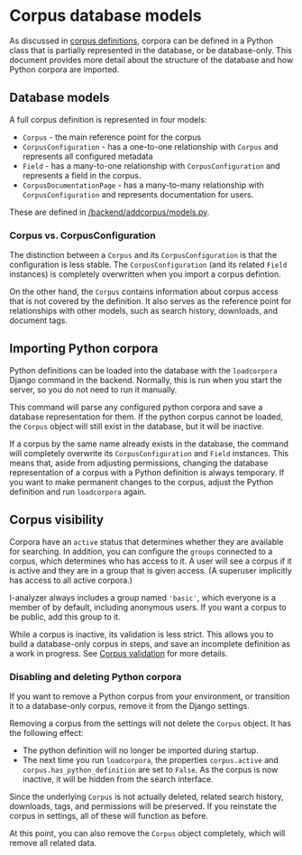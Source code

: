 # Corpus database models

As discussed in [corpus definitions](/documentation/Corpus-definitions.md), corpora can be defined in a Python class that is partially represented in the database, or be database-only. This document provides more detail about the structure of the database and how Python corpora are imported.

## Database models

A full corpus definition is represented in four models:

- `Corpus` - the main reference point for the corpus
- `CorpusConfiguration` - has a one-to-one relationship with `Corpus` and represents all configured metadata
- `Field` - has a many-to-one relationship with `CorpusConfiguration` and represents a field in the corpus.
- `CorpusDocumentationPage` - has a many-to-many relationship with `CorpusConfiguration` and represents documentation for users.

These are defined in [/backend/addcorpus/models.py](/backend/addcorpus/models.py).

### Corpus vs. CorpusConfiguration

The distinction between a `Corpus` and its `CorpusConfiguration` is that the configuration is less stable. The `CorpusConfiguration` (and its related `Field` instances) is completely overwritten when you import a corpus defintion.

On the other hand, the `Corpus` contains information about corpus access that is not covered by the definition. It also serves as the reference point for relationships with other models, such as search history, downloads, and document tags.

 ## Importing Python corpora

Python definitions can be loaded into the database with the `loadcorpora` Django command in the backend. Normally, this is run when you start the server, so you do not need to run it manually.

This command will parse any configured python corpora and save a database representation for them. If the python corpus cannot be loaded, the `Corpus` object will still exist in the database, but it will be inactive.

If a corpus by the same name already exists in the database, the command will completely overwrite its `CorpusConfiguration` and `Field` instances. This means that, aside from adjusting permissions, changing the database representation of a corpus with a Python definition is always temporary. If you want to make permanent changes to the corpus, adjust the Python definition and run `loadcorpora` again.

## Corpus visibility

Corpora have an `active` status that determines whether they are available for searching. In addition, you can configure the `groups` connected to a corpus, which determines who has access to it. A user will see a corpus if it is active and they are in a group that is given access. (A superuser implicitly has access to all active corpora.)

I-analyzer always includes a group named `'basic'`, which everyone is a member of by default, including anonymous users. If you want a corpus to be public, add this group to it.

While a corpus is inactive, its validation is less strict. This allows you to build a database-only corpus in steps, and save an incomplete definition as a work in progress. See [Corpus validation](/documentation/Corpus-validation.md) for more details.

### Disabling and deleting Python corpora

If you want to remove a Python corpus from your environment, or transition it to a database-only corpus, remove it from the Django settings.

Removing a corpus from the settings will not delete the `Corpus` object. It has the following effect:

- The python definition will no longer be imported during startup.
- The next time you run `loadcorpora`, the properties `corpus.active` and `corpus.has_python_definition` are set to `False`. As the corpus is now inactive, it will be hidden from the search interface.

Since the underlying `Corpus` is not actually deleted, related search history, downloads, tags, and permissions will be preserved. If you reinstate the corpus in settings, all of these will function as before.

At this point, you can also remove the `Corpus` object completely, which will remove all related data.
